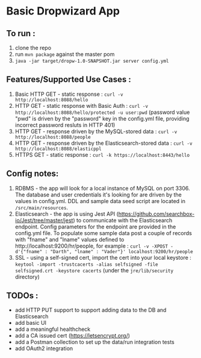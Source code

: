 # Basic Dropwizard App
## To run : 
1. clone the repo
2. run ```mvn package``` against the master pom
3. ```java -jar target/dropw-1.0-SNAPSHOT.jar server config.yml```

## Features/Supported Use Cases :
1. Basic HTTP GET - static response : ```curl -v http://localhost:8088/hello```
2. HTTP GET - static response with Basic Auth : ```curl -v http://localhost:8088/hello/protected -u user:pwd``` (password value "pwd" is driven by the "password" key in the config.yml file, providing incorrect password resluts in HTTP 401)
3. HTTP GET - response driven by the MySQL-stored data : ```curl -v http://localhost:8088/people```
4. HTTP GET - response driven by the Elasticsearch-stored data : ```curl -v http://localhost:8088/elasticppl```
5. HTTPS GET - static response : ```curl -k https://localhost:8443/hello```

##  Config notes:
1. RDBMS - the app will look for a local instance of MySQL on port 3306. The database and user credentials it's looking for are driven by the values in config.yml. DDL and sample data seed script are located in ```/src/main/resources```.
2. Elasticsearch - the app is using Jest API (https://github.com/searchbox-io/Jest/tree/master/jest) to communicate with the Elasticsearch endpoint. Config parameters for the endpoint are provided in the config.yml file. To populate some sample data post a couple of records with "fname" and "lname" values defined to http://localhost:9200/hr/people, for example : 
```curl -v -XPOST -d'{"fname" : "Darth", "lname" : "Vader"}' localhost:9200/hr/people```
3. SSL - using a self-signed cert, import the cert into your local keystore : ```keytool -import -trustcacerts -alias selfsigned -file selfsigned.crt -keystore cacerts``` (under the ```jre/lib/security``` directory)  


##  TODOs :
- add HTTP PUT support to support adding data to the DB and Elasticsearch
- add basic UI 
- add a meaningful healthcheck
- add a CA issued cert (https://letsencrypt.org/)
- add a Postman collection to set up the data/run integration tests
- add OAuth2 integration
